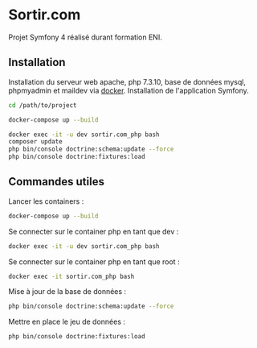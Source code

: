 # Sortir.com

Projet Symfony 4 réalisé durant formation ENI.

## Installation

Installation du serveur web apache, php 7.3.10, base de données mysql, phpmyadmin et maildev via [docker](https://www.docker.com/).
Installation de l'application Symfony.

```bash
cd /path/to/project

docker-compose up --build

docker exec -it -u dev sortir.com_php bash
composer update
php bin/console doctrine:schema:update --force
php bin/console doctrine:fixtures:load
```

## Commandes utiles
Lancer les containers :
```bash
docker-compose up --build
```

Se connecter sur le container php en tant que dev :
```bash
docker exec -it -u dev sortir.com_php bash
```

Se connecter sur le container php en tant que root :
```bash
docker exec -it sortir.com_php bash 
```

Mise à jour de la base de données :
```bash
php bin/console doctrine:schema:update --force
```

Mettre en place le jeu de données :
```bash
php bin/console doctrine:fixtures:load
```